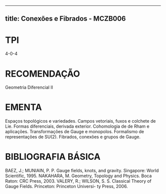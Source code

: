 
---
title: Conexões e Fibrados - MCZB006 
---

# TPI

4-0-4

# RECOMENDAÇÃO

Geometria Diferencial II

# EMENTA

Espaços topológicos e variedades. Campos vetoriais, fuxos e colchete de Lie. Formas diferenciais, derivada exterior. Cohomologia de de Rham e aplicações. Transformações de Gauge e monopolos. Formalismo de representações de SU(2). Fibrados, conexões e grupos de Gauge.

# BIBLIOGRAFIA BÁSICA

BAEZ, J.; MUNIAIN, P. P. Gauge fields, knots, and gravity. Singapore: World Scientific, 1995.
NAKAHARA, M. Geometry, Topology and Physics. Boca Raton: CRC Press, 2003.
VALERY, R.; WILSON, S. S. Classical Theory of Gauge Fields. Princeton: Princeton Universi- ty Press, 2006.
        